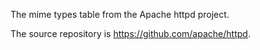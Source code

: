 The mime types table from the Apache httpd project.

The source repository is https://github.com/apache/httpd.
